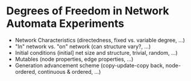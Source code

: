 # Degrees of Freedom in Network Automata Experiments

* Network Characteristics (directedness, fixed vs. variable degree, ...)
* "In" network vs. "on" network (can structure vary?, ...)
* Initial conditions (initial] net size and structure, trivial, random, ...)
* Mutables (node properties, edge properties, ...)
* Generation advancement scheme (copy-update-copy back, node-ordered, continuous & ordered, ...)
